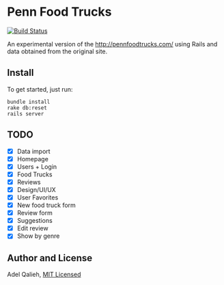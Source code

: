 # Penn Food Trucks

[![Build Status](https://travis-ci.org/adelq/pennfoodtrucks.svg?branch=master)](https://travis-ci.org/adelq/pennfoodtrucks)

An experimental version of the http://pennfoodtrucks.com/ using Rails and data
obtained from the original site.

## Install

To get started, just run:

    bundle install
    rake db:reset
    rails server

## TODO

 - [X] Data import
 - [X] Homepage
 - [X] Users + Login
 - [X] Food Trucks
 - [X] Reviews
 - [X] Design/UI/UX
 - [X] User Favorites
 - [X] New food truck form
 - [X] Review form
 - [X] Suggestions
 - [X] Edit review
 - [X] Show by genre

## Author and License

Adel Qalieh, [MIT Licensed](LICENSE)
